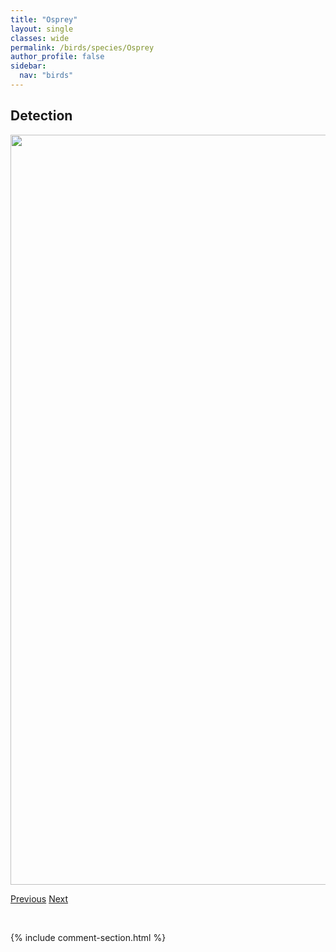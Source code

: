 ```yaml
---
title: "Osprey"
layout: single
classes: wide
permalink: /birds/species/Osprey
author_profile: false
sidebar:
  nav: "birds"
---
```


<h2>Detection</h2>

<a href="https://drive.google.com/uc?export=view&id=1OMgt8_mafmDnFLOfWfrKAYOAcmJuYTDv">
<img src="https://drive.google.com/uc?export=view&id=1OMgt8_mafmDnFLOfWfrKAYOAcmJuYTDv" height = "1200" width = "800">
</a>

<a href="/birds/species/OlivesidedFlycatcher/" class="pagination--pager" title="Olive-sided Flycatcher">Previous</a> <a href="/birds/species/Ovenbird/" class="pagination--pager" title="Ovenbird">Next</a>

<p>&nbsp;</p>

{% include comment-section.html %}
